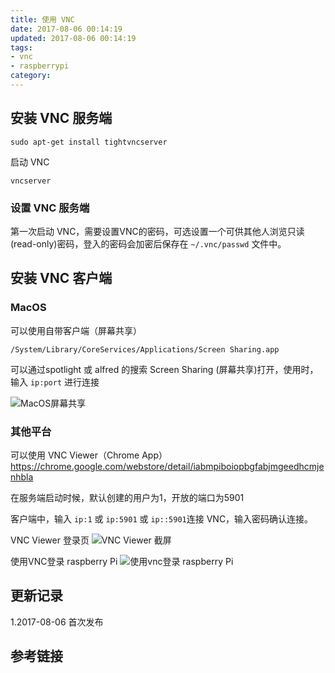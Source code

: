 ```yaml
---
title: 使用 VNC
date: 2017-08-06 00:14:19
updated: 2017-08-06 00:14:19
tags:
- vnc
- raspberrypi
category:
---
```


## 安装 VNC 服务端

```
sudo apt-get install tightvncserver
```

启动 VNC
```
vncserver
```

### 设置 VNC 服务端
第一次启动 VNC，需要设置VNC的密码，可选设置一个可供其他人浏览只读(read-only)密码，登入的密码会加密后保存在 `~/.vnc/passwd` 文件中。

## 安装 VNC 客户端

### MacOS
可以使用自带客户端（屏幕共享）

```
/System/Library/CoreServices/Applications/Screen Sharing.app
```

可以通过spotlight 或 alfred 的搜索 Screen Sharing (屏幕共享)打开，使用时，输入 `ip:port` 进行连接

![MacOS屏幕共享](https://static.lidong.me/img/blog/t9IaxaqawMpf.png)

### 其他平台
可以使用 VNC Viewer（Chrome App）
https://chrome.google.com/webstore/detail/iabmpiboiopbgfabjmgeedhcmjenhbla

在服务端启动时候，默认创建的用户为1，开放的端口为5901

客户端中，输入 `ip:1` 或 `ip:5901` 或 `ip::5901`连接 VNC，输入密码确认连接。

VNC Viewer 登录页
![VNC Viewer 截屏](https://static.lidong.me/img/blog/5WEtijRrqiUw.png)

使用VNC登录 raspberry Pi
![使用vnc登录 raspberry Pi](https://static.lidong.me/img/blog/7yO0KhNoyl6U.png)

## 更新记录

1.2017-08-06 首次发布

## 参考链接
